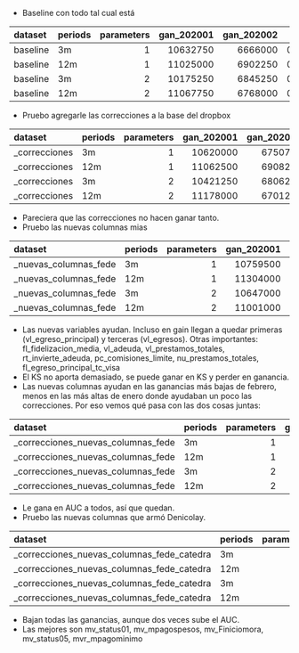 * Baseline con todo tal cual está

<table>
 <thead>
  <tr>
   <th style="text-align:left;"> dataset </th>
   <th style="text-align:left;"> periods </th>
   <th style="text-align:right;"> parameters </th>
   <th style="text-align:right;"> gan_202001 </th>
   <th style="text-align:right;"> gan_202002 </th>
   <th style="text-align:right;"> auc </th>
   <th style="text-align:right;"> ks </th>
  </tr>
 </thead>
<tbody>
  <tr>
   <td style="text-align:left;"> baseline </td>
   <td style="text-align:left;"> 3m </td>
   <td style="text-align:right;"> 1 </td>
   <td style="text-align:right;"> 10632750 </td>
   <td style="text-align:right;"> 6666000 </td>
   <td style="text-align:right;"> 0.9456437 </td>
   <td style="text-align:right;"> 0.7615296 </td>
  </tr>
  <tr>
   <td style="text-align:left;"> baseline </td>
   <td style="text-align:left;"> 12m </td>
   <td style="text-align:right;"> 1 </td>
   <td style="text-align:right;"> 11025000 </td>
   <td style="text-align:right;"> 6902250 </td>
   <td style="text-align:right;"> 0.9506677 </td>
   <td style="text-align:right;"> 0.7767317 </td>
  </tr>
  <tr>
   <td style="text-align:left;"> baseline </td>
   <td style="text-align:left;"> 3m </td>
   <td style="text-align:right;"> 2 </td>
   <td style="text-align:right;"> 10175250 </td>
   <td style="text-align:right;"> 6845250 </td>
   <td style="text-align:right;"> 0.9452452 </td>
   <td style="text-align:right;"> 0.7621345 </td>
  </tr>
  <tr>
   <td style="text-align:left;"> baseline </td>
   <td style="text-align:left;"> 12m </td>
   <td style="text-align:right;"> 2 </td>
   <td style="text-align:right;"> 11067750 </td>
   <td style="text-align:right;"> 6768000 </td>
   <td style="text-align:right;"> 0.9504831 </td>
   <td style="text-align:right;"> 0.7812051 </td>
  </tr>
 </tbody>
</table>

* Pruebo agregarle las correcciones a la base del dropbox

<table>
 <thead>
  <tr>
   <th style="text-align:left;"> dataset </th>
   <th style="text-align:left;"> periods </th>
   <th style="text-align:right;"> parameters </th>
   <th style="text-align:right;"> gan_202001 </th>
   <th style="text-align:right;"> gan_202002 </th>
   <th style="text-align:right;"> auc </th>
   <th style="text-align:right;"> ks </th>
  </tr>
 </thead>
<tbody>
  <tr>
   <td style="text-align:left;"> _correcciones </td>
   <td style="text-align:left;"> 3m </td>
   <td style="text-align:right;"> 1 </td>
   <td style="text-align:right;"> 10620000 </td>
   <td style="text-align:right;"> 6750750 </td>
   <td style="text-align:right;"> 0.9463774 </td>
   <td style="text-align:right;"> 0.7655640 </td>
  </tr>
  <tr>
   <td style="text-align:left;"> _correcciones </td>
   <td style="text-align:left;"> 12m </td>
   <td style="text-align:right;"> 1 </td>
   <td style="text-align:right;"> 11062500 </td>
   <td style="text-align:right;"> 6908250 </td>
   <td style="text-align:right;"> 0.9505114 </td>
   <td style="text-align:right;"> 0.7788874 </td>
  </tr>
  <tr>
   <td style="text-align:left;"> _correcciones </td>
   <td style="text-align:left;"> 3m </td>
   <td style="text-align:right;"> 2 </td>
   <td style="text-align:right;"> 10421250 </td>
   <td style="text-align:right;"> 6806250 </td>
   <td style="text-align:right;"> 0.9462242 </td>
   <td style="text-align:right;"> 0.7642716 </td>
  </tr>
  <tr>
   <td style="text-align:left;"> _correcciones </td>
   <td style="text-align:left;"> 12m </td>
   <td style="text-align:right;"> 2 </td>
   <td style="text-align:right;"> 11178000 </td>
   <td style="text-align:right;"> 6701250 </td>
   <td style="text-align:right;"> 0.9504307 </td>
   <td style="text-align:right;"> 0.7762005 </td>
  </tr>
  </tbody>
</table>

* Pareciera que las correcciones no hacen ganar tanto.
* Pruebo las nuevas columnas mias

<table>
 <thead>
  <tr>
   <th style="text-align:left;"> dataset </th>
   <th style="text-align:left;"> periods </th>
   <th style="text-align:right;"> parameters </th>
   <th style="text-align:right;"> gan_202001 </th>
   <th style="text-align:right;"> gan_202002 </th>
   <th style="text-align:right;"> auc </th>
   <th style="text-align:right;"> ks </th>
  </tr>
 </thead>
<tbody>
  <tr>
   <td style="text-align:left;"> _nuevas_columnas_fede </td>
   <td style="text-align:left;"> 3m </td>
   <td style="text-align:right;"> 1 </td>
   <td style="text-align:right;"> 10759500 </td>
   <td style="text-align:right;"> 6951000 </td>
   <td style="text-align:right;"> 0.9463858 </td>
   <td style="text-align:right;"> 0.7589984 </td>
  </tr>
  <tr>
   <td style="text-align:left;"> _nuevas_columnas_fede </td>
   <td style="text-align:left;"> 12m </td>
   <td style="text-align:right;"> 1 </td>
   <td style="text-align:right;"> 11304000 </td>
   <td style="text-align:right;"> 6968250 </td>
   <td style="text-align:right;"> 0.9504804 </td>
   <td style="text-align:right;"> 0.7778025 </td>
  </tr>
  <tr>
   <td style="text-align:left;"> _nuevas_columnas_fede </td>
   <td style="text-align:left;"> 3m </td>
   <td style="text-align:right;"> 2 </td>
   <td style="text-align:right;"> 10647000 </td>
   <td style="text-align:right;"> 6848250 </td>
   <td style="text-align:right;"> 0.9455294 </td>
   <td style="text-align:right;"> 0.7617453 </td>
  </tr>
  <tr>
   <td style="text-align:left;"> _nuevas_columnas_fede </td>
   <td style="text-align:left;"> 12m </td>
   <td style="text-align:right;"> 2 </td>
   <td style="text-align:right;"> 11001000 </td>
   <td style="text-align:right;"> 6943500 </td>
   <td style="text-align:right;"> 0.9502937 </td>
   <td style="text-align:right;"> 0.7785212 </td>
  </tr>
</tbody>
</table>

* Las nuevas variables ayudan. Incluso en gain llegan a quedar primeras (vl_egreso_principal) y terceras (vl_egresos). Otras importantes: fl_fidelizacion_media, vl_adeuda, vl_prestamos_totales, rt_invierte_adeuda, pc_comisiones_limite, nu_prestamos_totales, fl_egreso_principal_tc_visa
* El KS no aporta demasiado, se puede ganar en KS y perder en ganancia.
* Las nuevas columnas ayudan en las ganancias más bajas de febrero, menos en las más altas de enero donde ayudaban un poco las correcciones. Por eso vemos qué pasa con las dos cosas juntas:

<table>
 <thead>
  <tr>
   <th style="text-align:left;"> dataset </th>
   <th style="text-align:left;"> periods </th>
   <th style="text-align:right;"> parameters </th>
   <th style="text-align:right;"> gan_202001 </th>
   <th style="text-align:right;"> gan_202002 </th>
   <th style="text-align:right;"> auc </th>
   <th style="text-align:right;"> ks </th>
  </tr>
 </thead>
<tbody>
  <tr>
   <td style="text-align:left;"> _correcciones_nuevas_columnas_fede </td>
   <td style="text-align:left;"> 3m </td>
   <td style="text-align:right;"> 1 </td>
   <td style="text-align:right;"> 10670250 </td>
   <td style="text-align:right;"> 6806250 </td>
   <td style="text-align:right;"> 0.9469378 </td>
   <td style="text-align:right;"> 0.7637806 </td>
  </tr>
  <tr>
   <td style="text-align:left;"> _correcciones_nuevas_columnas_fede </td>
   <td style="text-align:left;"> 12m </td>
   <td style="text-align:right;"> 1 </td>
   <td style="text-align:right;"> 11236500 </td>
   <td style="text-align:right;"> 7033500 </td>
   <td style="text-align:right;"> 0.9508499 </td>
   <td style="text-align:right;"> 0.7773254 </td>
  </tr>
  <tr>
   <td style="text-align:left;"> _correcciones_nuevas_columnas_fede </td>
   <td style="text-align:left;"> 3m </td>
   <td style="text-align:right;"> 2 </td>
   <td style="text-align:right;"> 10712250 </td>
   <td style="text-align:right;"> 6965250 </td>
   <td style="text-align:right;"> 0.9465691 </td>
   <td style="text-align:right;"> 0.7644295 </td>
  </tr>
  <tr>
   <td style="text-align:left;"> _correcciones_nuevas_columnas_fede </td>
   <td style="text-align:left;"> 12m </td>
   <td style="text-align:right;"> 2 </td>
   <td style="text-align:right;"> 11062500 </td>
   <td style="text-align:right;"> 7018500 </td>
   <td style="text-align:right;"> 0.9506184 </td>
   <td style="text-align:right;"> 0.7790350 </td>
  </tr>
</tbody>
</table>

* Le gana en AUC a todos, así que quedan.
* Pruebo las nuevas columnas que armó Denicolay.

<table>
 <thead>
  <tr>
   <th style="text-align:left;"> dataset </th>
   <th style="text-align:left;"> periods </th>
   <th style="text-align:right;"> parameters </th>
   <th style="text-align:right;"> gan_202001 </th>
   <th style="text-align:right;"> gan_202002 </th>
   <th style="text-align:right;"> auc </th>
   <th style="text-align:right;"> ks </th>
  </tr>
 </thead>
<tbody>
  <tr>
   <td style="text-align:left;"> _correcciones_nuevas_columnas_fede_catedra </td>
   <td style="text-align:left;"> 3m </td>
   <td style="text-align:right;"> 1 </td>
   <td style="text-align:right;"> 10559250 </td>
   <td style="text-align:right;"> 6757500 </td>
   <td style="text-align:right;"> 0.9468441 </td>
   <td style="text-align:right;"> 0.7589652 </td>
  </tr>
  <tr>
   <td style="text-align:left;"> _correcciones_nuevas_columnas_fede_catedra </td>
   <td style="text-align:left;"> 12m </td>
   <td style="text-align:right;"> 1 </td>
   <td style="text-align:right;"> 11013750 </td>
   <td style="text-align:right;"> 6888000 </td>
   <td style="text-align:right;"> 0.9506158 </td>
   <td style="text-align:right;"> 0.7766971 </td>
  </tr>
  <tr>
   <td style="text-align:left;"> _correcciones_nuevas_columnas_fede_catedra </td>
   <td style="text-align:left;"> 3m </td>
   <td style="text-align:right;"> 2 </td>
   <td style="text-align:right;"> 10537500 </td>
   <td style="text-align:right;"> 6873000 </td>
   <td style="text-align:right;"> 0.9469629 </td>
   <td style="text-align:right;"> 0.7586731 </td>
  </tr>
  <tr>
   <td style="text-align:left;"> _correcciones_nuevas_columnas_fede_catedra </td>
   <td style="text-align:left;"> 12m </td>
   <td style="text-align:right;"> 2 </td>
   <td style="text-align:right;"> 11000250 </td>
   <td style="text-align:right;"> 6939000 </td>
   <td style="text-align:right;"> 0.9509203 </td>
   <td style="text-align:right;"> 0.7753216 </td>
  </tr>
</tbody>
</table>

* Bajan todas las ganancias, aunque dos veces sube el AUC.
* Las mejores son mv_status01, mv_mpagospesos, mv_Finiciomora, mv_status05, mvr_mpagominimo
